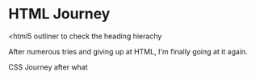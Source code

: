# HTML Journey

<html5 outliner to check the heading hierachy

After numerous tries and giving up at HTML, I'm finally  going at it again.

CSS Journey after what
